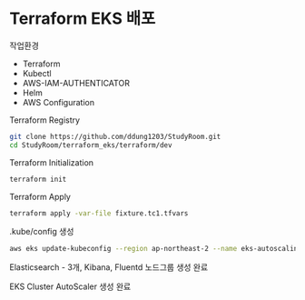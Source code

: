 # Terraform EKS 배포

작업환경

- Terraform
- Kubectl
- AWS-IAM-AUTHENTICATOR
- Helm
- AWS Configuration

Terraform Registry

```bash
git clone https://github.com/ddung1203/StudyRoom.git
cd StudyRoom/terraform_eks/terraform/dev
```

Terraform Initialization

```bash
terraform init
```

Terraform Apply

```bash
terraform apply -var-file fixture.tc1.tfvars
```

.kube/config 생성

```bash
aws eks update-kubeconfig --region ap-northeast-2 --name eks-autoscaling-tc1
```

Elasticsearch - 3개, Kibana, Fluentd 노드그룹 생성 완료

EKS Cluster AutoScaler 생성 완료